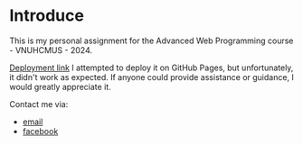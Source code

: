 # Introduce
This is my personal assignment for the Advanced Web Programming course - VNUHCMUS - 2024.

[Deployment link](https://tic-tac-toe-21120262.netlify.app/)
I attempted to deploy it on GitHub Pages, but unfortunately, it didn't work as expected. If anyone could provide assistance or guidance, I would greatly appreciate it.

Contact me via:
  - [email](mailto:huukhangtc@gmail.com)
  - [facebook](https://www.facebook.com/sabochee/)